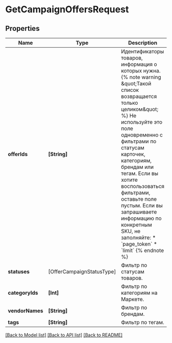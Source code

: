 # GetCampaignOffersRequest

## Properties
Name | Type | Description | Notes
------------ | ------------- | ------------- | -------------
**offerIds** | **[String]** | Идентификаторы товаров, информация о которых нужна.  {% note warning \&quot;Такой список возвращается только целиком\&quot; %}  Не используйте это поле одновременно с фильтрами по статусам карточек, категориям, брендам или тегам. Если вы хотите воспользоваться фильтрами, оставьте поле пустым.  Если вы запрашиваете информацию по конкретным SKU, не заполняйте:  * &#x60;page_token&#x60; * &#x60;limit&#x60;  {% endnote %}     | [optional] 
**statuses** | [OfferCampaignStatusType] | Фильтр по статусам товаров.  | [optional] 
**categoryIds** | **[Int]** | Фильтр по категориям на Маркете. | [optional] 
**vendorNames** | **[String]** | Фильтр по брендам. | [optional] 
**tags** | **[String]** | Фильтр по тегам. | [optional] 

[[Back to Model list]](../README.md#documentation-for-models) [[Back to API list]](../README.md#documentation-for-api-endpoints) [[Back to README]](../README.md)


